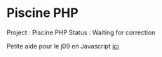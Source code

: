 # Piscine PHP

Project : Piscine PHP
Status  : Waiting for correction

Petite aide pour le j09 en Javascript [ici](http://javascript.developpez.com/faq/javascript/?page=script)
